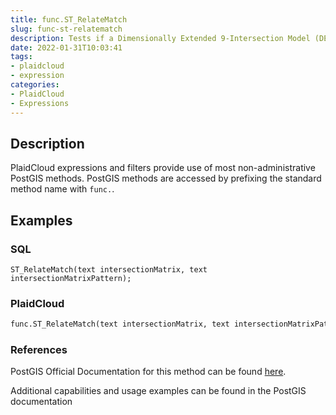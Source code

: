 ```yaml
---
title: func.ST_RelateMatch
slug: func-st-relatematch
description: Tests if a Dimensionally Extended 9-Intersection Model (DE-9IM) intersectionMatrix value satisfies an intersectionMatrixPattern
date: 2022-01-31T10:03:41
tags:
- plaidcloud
- expression
categories:
- PlaidCloud
- Expressions
---
```



## Description


PlaidCloud expressions and filters provide use of most non-administrative PostGIS methods. PostGIS methods are accessed by prefixing the standard method name with `func.`.



## Examples


### SQL



```
ST_RelateMatch(text intersectionMatrix, text intersectionMatrixPattern);
```


### PlaidCloud



```python
func.ST_RelateMatch(text intersectionMatrix, text intersectionMatrixPattern)
```


### References


PostGIS Official Documentation for this method can be found [here](https://postgis.net/docs/manual-3.1/ST_RelateMatch.html).



Additional capabilities and usage examples can be found in the PostGIS documentation

